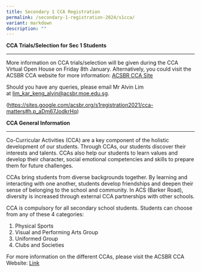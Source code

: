 ```yaml
---
title: Secondary 1 CCA Registration
permalink: /secondary-1-registration-2024/s1cca/
variant: markdown
description: ""
---
```

**CCA Trials/Selection for Sec 1 Students** 

---------------------------------------------------------------------------------------------------------------------

More information on CCA trials/selection will be given during the CCA Virtual Open House on Friday 8th January. Alternatively, you could visit the ACSBR CCA website for more information: [ACSBR CCA Site](https://www.google.com/url?q=https%3A%2F%2Fsites.google.com%2Facsbr.org%2Fcca%2Fhome&sa=D&sntz=1&usg=AOvVaw3xAa9CX91cjeX8OSwrSeMi)

Should you have any queries, please email Mr Alvin Lim at [lim\_kar\_keng\_alvin@acsbr.moe.edu.sg](mailto:lim_kar_keng_alvin@acsbr.moe.edu.sg).

(https://sites.google.com/acsbr.org/s1registration2021/cca-matters#h.p_aDm67JodkrHq)

**CCA General Information**

---------------------------------------------------------------------------------------------------------------------

Co-Curricular Activities (CCA) are a key component of the holistic development of our students. Through CCAs, our students discover their interests and talents. CCAs also help our students to learn values and develop their character, social emotional competencies and skills to prepare them for future challenges.

CCAs bring students from diverse backgrounds together. By learning and interacting with one another, students develop friendships and deepen their sense of belonging to the school and community. In ACS (Barker Road), diversity is increased through external CCA partnerships with other schools.

CCA is compulsory for all secondary school students. Students can choose from any of these 4 categories:

1.  Physical Sports
2.  Visual and Performing Arts Group
3.  Uniformed Group   
4.  Clubs and Societies
        

For more information on the different CCAs, please visit the ACSBR CCA Website: [Link](https://www.google.com/url?q=https%3A%2F%2Fsites.google.com%2Facsbr.org%2Fcca%2Fhome&sa=D&sntz=1&usg=AOvVaw3xAa9CX91cjeX8OSwrSeMi)